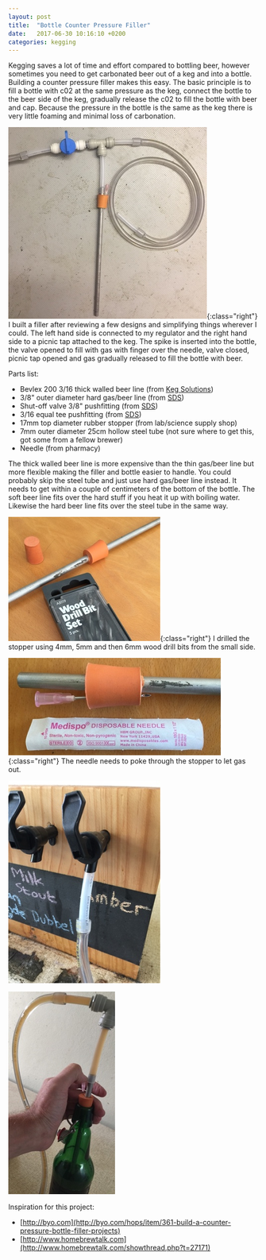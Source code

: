 ```yaml
---
layout: post
title:  "Bottle Counter Pressure Filler"
date:   2017-06-30 10:16:10 +0200
categories: kegging
---
```


Kegging saves a lot of time and effort compared to bottling beer, however sometimes you
need to get carbonated beer out of a keg and into a bottle. Building a counter pressure
filler makes this easy. The basic principle is to fill a bottle with c02 at the same
pressure as the keg, connect the bottle to the beer side of the keg, gradually release 
the c02 to fill the bottle with beer and cap. Because the pressure in the bottle is the 
same as the keg there is very little foaming and minimal loss of carbonation.

![Simple Counter Pressure Filler](/img/bottle_filler/complete_assembly.jpg){:class="right"} I built a filler after 
reviewing a few designs and simplifying things wherever I could. The left hand side is
connected to my regulator and the right hand side to a picnic tap attached to the keg. The spike is inserted into
the bottle, the valve opened to fill with gas with finger over the needle, valve closed, picnic tap opened and gas
gradually released to fill the bottle with beer.

Parts list:
 - Bevlex 200 3/16 thick walled beer line (from [Keg Solutions](http://www.kegsolutions.co.za/products))
 - 3/8" outer diameter hard gas/beer line (from [SDS](https://dispense.co.za/shop/brewmaster-38-od-clear/))
 - Shut-off valve 3/8" pushfitting (from [SDS](https://dispense.co.za/shop/38-shut-off-valve/))
 - 3/16 equal tee pushfitting (from [SDS](https://dispense.co.za/shop/316-equal-tee/))
 - 17mm top diameter rubber stopper (from lab/science supply shop)
 - 7mm outer diameter 25cm hollow steel tube (not sure where to get this, got some from a fellow brewer)
 - Needle (from pharmacy)
 
The thick walled beer line is more expensive than the thin gas/beer line but more flexible making the filler and
bottle easier to handle. You could probably skip the steel tube and just use hard gas/beer line instead. It needs to
get within a couple of centimeters of the bottom of the bottle. The soft beer line fits over the hard stuff if you 
heat it up with boiling water. Likewise the hard beer line fits over the steel tube in the same way.

![Drilling the stopper](/img/bottle_filler/drill_stopper.jpg){:class="right"} I drilled the stopper using 4mm, 5mm and 
then 6mm wood drill bits from the small side.

![Needle for gas release](/img/bottle_filler/needle.jpg){:class="right"} The needle needs to poke through the stopper
 to let gas out.

![Picnic tap attachment](/img/bottle_filler/picnic_tap.jpg)

![Filler in action](/img/bottle_filler/filling.jpg)

Inspiration for this project:
 - [http://byo.com](http://byo.com/hops/item/361-build-a-counter-pressure-bottle-filler-projects)
 - [http://www.homebrewtalk.com](http://www.homebrewtalk.com/showthread.php?t=27171)
